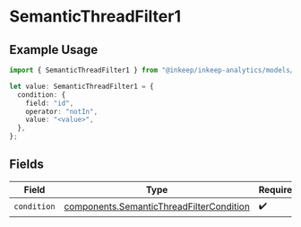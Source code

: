# SemanticThreadFilter1

## Example Usage

```typescript
import { SemanticThreadFilter1 } from "@inkeep/inkeep-analytics/models/components";

let value: SemanticThreadFilter1 = {
  condition: {
    field: "id",
    operator: "notIn",
    value: "<value>",
  },
};
```

## Fields

| Field                                                                                                | Type                                                                                                 | Required                                                                                             | Description                                                                                          |
| ---------------------------------------------------------------------------------------------------- | ---------------------------------------------------------------------------------------------------- | ---------------------------------------------------------------------------------------------------- | ---------------------------------------------------------------------------------------------------- |
| `condition`                                                                                          | [components.SemanticThreadFilterCondition](../../models/components/semanticthreadfiltercondition.md) | :heavy_check_mark:                                                                                   | N/A                                                                                                  |